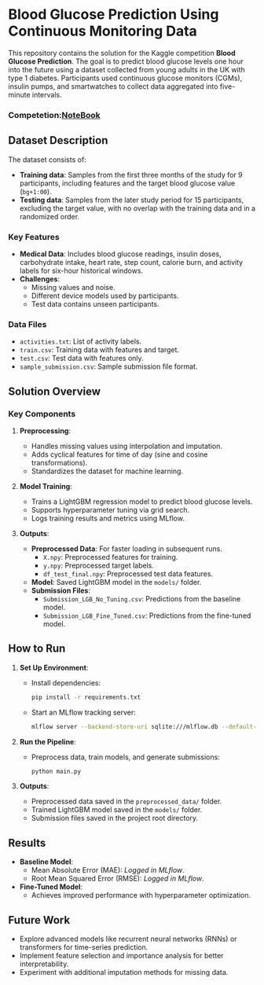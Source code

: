 
# Blood Glucose Prediction Using Continuous Monitoring Data

This repository contains the solution for the Kaggle competition **Blood Glucose Prediction**. The goal is to predict blood glucose levels one hour into the future using a dataset collected from young adults in the UK with type 1 diabetes. Participants used continuous glucose monitors (CGMs), insulin pumps, and smartwatches to collect data aggregated into five-minute intervals.

### Competetion:[NoteBook](https://github.com/Jatin-Mehra119/BrisT1D-Blood-Glucose-Prediction-Notebook/blob/main/COMP-NoteBook.ipynb)

## Dataset Description

The dataset consists of:
- **Training data**: Samples from the first three months of the study for 9 participants, including features and the target blood glucose value (`bg+1:00`).
- **Testing data**: Samples from the later study period for 15 participants, excluding the target value, with no overlap with the training data and in a randomized order.

### Key Features
- **Medical Data**: Includes blood glucose readings, insulin doses, carbohydrate intake, heart rate, step count, calorie burn, and activity labels for six-hour historical windows.
- **Challenges**:
  - Missing values and noise.
  - Different device models used by participants.
  - Test data contains unseen participants.

### Data Files
- `activities.txt`: List of activity labels.
- `train.csv`: Training data with features and target.
- `test.csv`: Test data with features only.
- `sample_submission.csv`: Sample submission file format.

## Solution Overview

### Key Components
1. **Preprocessing**:
   - Handles missing values using interpolation and imputation.
   - Adds cyclical features for time of day (sine and cosine transformations).
   - Standardizes the dataset for machine learning.

2. **Model Training**:
   - Trains a LightGBM regression model to predict blood glucose levels.
   - Supports hyperparameter tuning via grid search.
   - Logs training results and metrics using MLflow.

3. **Outputs**:
   - **Preprocessed Data**: For faster loading in subsequent runs.
     - `X.npy`: Preprocessed features for training.
     - `y.npy`: Preprocessed target labels.
     - `df_test_final.npy`: Preprocessed test data features.
   - **Model**: Saved LightGBM model in the `models/` folder.
   - **Submission Files**:
     - `Submission_LGB_No_Tuning.csv`: Predictions from the baseline model.
     - `Submission_LGB_Fine_Tuned.csv`: Predictions from the fine-tuned model.


## How to Run

1. **Set Up Environment**:
   - Install dependencies:
     ```bash
     pip install -r requirements.txt
     ```
   - Start an MLflow tracking server:
     ```bash
     mlflow server --backend-store-uri sqlite:///mlflow.db --default-artifact-root ./mlruns
     ```

2. **Run the Pipeline**:
   - Preprocess data, train models, and generate submissions:
     ```bash
     python main.py
     ```

3. **Outputs**:
   - Preprocessed data saved in the `preprocessed_data/` folder.
   - Trained LightGBM model saved in the `models/` folder.
   - Submission files saved in the project root directory.

## Results
- **Baseline Model**:
  - Mean Absolute Error (MAE): *Logged in MLflow*.
  - Root Mean Squared Error (RMSE): *Logged in MLflow*.
- **Fine-Tuned Model**:
  - Achieves improved performance with hyperparameter optimization.

## Future Work
- Explore advanced models like recurrent neural networks (RNNs) or transformers for time-series prediction.
- Implement feature selection and importance analysis for better interpretability.
- Experiment with additional imputation methods for missing data.
